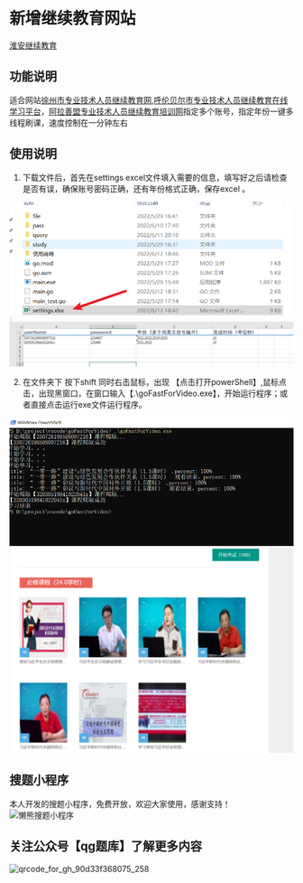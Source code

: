 # 新增继续教育网站
[淮安继续教育](https://github.com/a1667834841/ed)

## 功能说明
适合网站[徐州市专业技术人员继续教育网](http://plat.xzjxjy.com/),[呼伦贝尔市专业技术人员继续教育在线学习平台](http://hlbe.chinahrt.cn/area.asp)，[阿拉善盟专业技术人员继续教育培训网](http://als.chinahrt.cn/login.asp)指定多个账号，指定年份一键多线程刷课，速度控制在一分钟左右

## 使用说明
1. 下载文件后，首先在settings excel文件填入需要的信息，填写好之后请检查是否有误，确保账号密码正确，还有年份格式正确，保存excel 。
   
 ![20220613125221](./img/1.png)
 ![20220613125232](./img/2.png)


2. 在文件夹下 按下shift 同时右击鼠标，出现 【点击打开powerShell】,鼠标点击，出现黑窗口，在窗口输入【.\goFastForVideo.exe】，开始运行程序；或者直接点击运行exe文件运行程序。
   
 ![20220613125249](./img/3.png)
 ![20220613125804](./img/4.png)



## 搜题小程序
本人开发的搜题小程序，免费开放，欢迎大家使用，感谢支持！
![懒熊搜题小程序](https://tiku.toolkit.show/xcx.jpg)

## 关注公众号【qg题库】了解更多内容
![qrcode_for_gh_90d33f368075_258](https://tiku.toolkit.show/gzh_logo.jpg)



